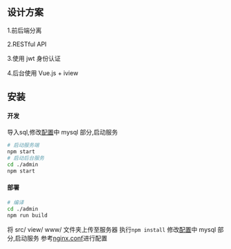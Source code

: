 ## 设计方案  

1.前后端分离 

2.RESTful API 

3.使用 jwt 身份认证 

4.后台使用 Vue.js + iview 

## 安装  

#### 开发  

导入sql,修改[配置](https://github.com/lscho/ThinkJS-Vue.js-blog/blob/master/server/src/config/adapter.js)中 mysql 部分,启动服务  
```bash
# 启动服务端
npm start
# 启动后台服务
cd ./admin
npm start
```

#### 部署  

```bash
# 编译
cd ./admin
npm run build
```

将 src/ view/ www/ 文件夹上传至服务器
执行`npm install`
修改[配置](https://github.com/lscho/ThinkJS-Vue.js-blog/blob/master/server/src/config/adapter.js)中 mysql 部分,启动服务
参考[nginx.conf](https://github.com/lscho/ThinkJS-Vue.js-blog/blob/master/server/nginx.conf)进行配置
